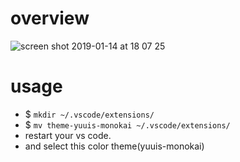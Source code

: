 # overview
![screen shot 2019-01-14 at 18 07 25](https://user-images.githubusercontent.com/31527437/51103782-5461d680-1827-11e9-9df4-1d2b548f1fa4.png)

# usage
  * $ `mkdir ~/.vscode/extensions/`
  * $ `mv theme-yuuis-monokai ~/.vscode/extensions/`
  * restart your vs code. 
  * and select this color theme(yuuis-monokai)